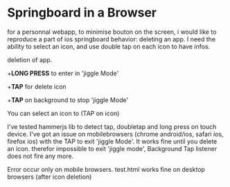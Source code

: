 # Springboard in a Browser

for a personnal webapp, to minimise bouton on the screen, i would like to reproduce a part of ios springboard behavior: deleting an app.
I need the ability to select an icon, and use double tap on each icon to have infos.

deletion of app.

+**LONG PRESS** to enter in 'jiggle Mode'

+**TAP** for delete icon

+**TAP** on background to stop 'jiggle Mode'


You can select an icon to (TAP on icon)

I've tested hammerjs lib to detect tap, doubletap and long press on touch device.
I've got an issue on mobilebrowsers (chrome android/ios, safari ios, firefox ios) with the TAP to exit 'jiggle Mode'.
It works fine until you delete an icon. therefor impossible to exit 'jiggle mode', Background Tap listener does not fire any more.

Error occur only on mobile browsers. test.html works fine on desktop browsers (after icon deletion)
